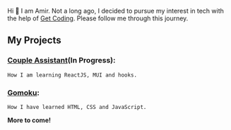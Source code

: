 Hi :wave: I am Amir. Not a long ago, I decided to pursue my interest in tech with the help of [Get Coding](https://www.get-coding.ca/). Please follow me through this journey.

## My Projects

### [Couple Assistant](https://github.com/Amir-Aminian/couple-assistant)(In Progress):
    How I am learning ReactJS, MUI and hooks.

### [Gomoku](https://amir-aminian.github.io/gomoku/):
    How I have learned HTML, CSS and JavaScript.

**More to come!**
